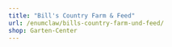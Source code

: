 ```yaml
---
title: "Bill's Country Farm & Feed"
url: /enumclaw/bills-country-farm-und-feed/
shop: Garten-Center
---
```


